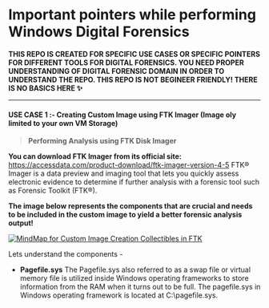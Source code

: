 # Important pointers while performing Windows Digital Forensics 	

**THIS REPO IS CREATED FOR SPECIFIC USE CASES OR SPECIFIC POINTERS FOR DIFFERENT TOOLS FOR DIGITAL FORENSICS. YOU NEED PROPER UNDERSTANDING OF DIGITAL FORENSIC DOMAIN IN ORDER TO UNDERSTAND THE REPO. THIS REPO IS NOT BEGINEER FRIENDLY! THERE IS NO BASICS HERE ✨**

------------
#### USE CASE 1 :- Creating Custom Image using FTK Imager (Image oly limited to your own VM Storage)

> **Performing Analysis using FTK Disk Imager** 

**You can download FTK Imager from its official site:** 
https://accessdata.com/product-download/ftk-imager-version-4-5
FTK® Imager is a data preview and imaging tool that lets you quickly assess electronic evidence to determine if further analysis with a forensic tool such as Forensic Toolkit (FTK®). 

**The image below represents the components that are crucial and needs to be included in the custom image to yield a better forensic analysis output!**

[![MindMap for Custom Image Creation Collectibles in FTK](https://i.ibb.co/ykvFS2w/Disk-Imaging-Lab-via-FTK-Imager.png "MindMap for Custom Image Creation Collectibles in FTK")](http://https://i.ibb.co/ykvFS2w/Disk-Imaging-Lab-via-FTK-Imager.png "MindMap for Custom Image Creation Collectibles in FTK")

Lets understand the components -
- **Pagefile.sys**
The Pagefile.sys also referred to as a swap file or virtual memory file is utilized inside Windows operating frameworks to store information from the RAM when it turns out to be full. The pagefile.sys in Windows operating framework is located at C:\pagefile.sys.
